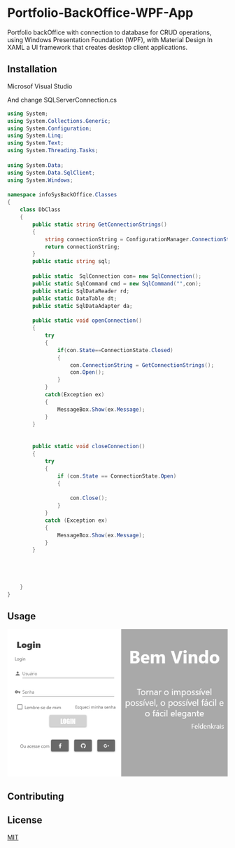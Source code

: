 # Portfolio-BackOffice-WPF-App



Portfolio backOffice with connection to database for CRUD operations, using Windows Presentation Foundation (WPF), with Material Design In XAML a UI framework that creates desktop client applications.



## Installation

Microsof Visual Studio

And change SQLServerConnection.cs 


```c#
using System;
using System.Collections.Generic;
using System.Configuration;
using System.Linq;
using System.Text;
using System.Threading.Tasks;

using System.Data;
using System.Data.SqlClient;
using System.Windows;

namespace infoSysBackOffice.Classes
{
    class DbClass
    {
        public static string GetConnectionStrings()
        {
            string connectionString = ConfigurationManager.ConnectionStrings["infoSysBackOffice.Properties.Settings.aspnet_infoSys_905049F1_0BD4_465D_9760_1E0D168B344FConnectionString"].ToString();
            return connectionString;
        }
        public static string sql;
        
        public static  SqlConnection con= new SqlConnection();
        public static SqlCommand cmd = new SqlCommand("",con);
        public static SqlDataReader rd;
        public static DataTable dt;
        public static SqlDataAdapter da;

        public static void openConnection()
        {
            try
            {
                if(con.State==ConnectionState.Closed)
                {
                    con.ConnectionString = GetConnectionStrings();
                    con.Open();
                }
            }
            catch(Exception ex)
            {
                MessageBox.Show(ex.Message);
            }
        }


        public static void closeConnection()
        {
            try
            {
                if (con.State == ConnectionState.Open)
                {
                    
                    con.Close();
                }
            }
            catch (Exception ex)
            {
                MessageBox.Show(ex.Message);
            }
        }




    }
}
```

## Usage

![alt text](https://raw.githubusercontent.com/Joaosilgo/Portfolio-BackOffice-WPF-App/master/img/Pic1.PNG "Logo Title Text 1")

## Contributing


## License
[MIT](https://choosealicense.com/licenses/mit/)
